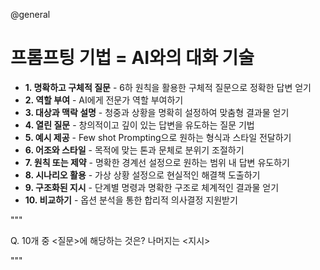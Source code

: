 @general

# 프롬프팅 기법 = AI와의 대화 기술

- **1. 명확하고 구체적 질문** - 6하 원칙을 활용한 구체적 질문으로 정확한 답변 얻기
- **2. 역할 부여** - AI에게 전문가 역할 부여하기
- **3. 대상과 맥락 설명** - 청중과 상황을 명확히 설정하여 맞춤형 결과물 얻기
- **4. 열린 질문** - 창의적이고 깊이 있는 답변을 유도하는 질문 기법
- **5. 예시 제공** - Few shot Prompting으로 원하는 형식과 스타일 전달하기
- **6. 어조와 스타일** - 목적에 맞는 톤과 문체로 분위기 조절하기
- **7. 원칙 또는 제약** - 명확한 경계선 설정으로 원하는 범위 내 답변 유도하기
- **8. 시나리오 활용** - 가상 상황 설정으로 현실적인 해결책 도출하기
- **9. 구조화된 지시** - 단계별 명령과 명확한 구조로 체계적인 결과물 얻기
- **10. 비교하기** - 옵션 분석을 통한 합리적 의사결정 지원받기

"""

Q. 10개 중 <질문>에 해당하는 것은? 나머지는 <지시>

"""
